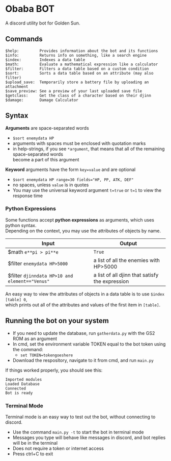 # Obaba BOT
A discord utility bot for Golden Sun.

## Commands
```
$help:         Provides information about the bot and its functions
$info:         Returns info on something, like a search engine
$index:        Indexes a data table
$math:         Evaluate a mathematical expression like a calculator
$filter:       Filters a data table based on a custom condition
$sort:         Sorts a data table based on an attribute (may also filter)
$upload_save:  Temporarily store a battery file by uploading an attachment
$save_preview: See a preview of your last uploaded save file
$getclass:     Get the class of a character based on their djinn
$damage:       Damage Calculator
```
## Syntax
**Arguments** are space-separated words
 - `$sort enemydata HP`
 - arguments with spaces must be enclosed with quotation marks
 - in help-strings, if you see `*argument`, that means that all of the remaining space-separated words  
   become a part of this argument
 
**Keyword** arguments have the form `key=value` and are optional
 - `$sort enemydata HP range=30 fields="HP, PP, ATK, DEF"`
 - no spaces, unless `value` is in quotes
 - You may use the universal keyword argument `t=true` or `t=1` to view the response time

### Python Expressions
Some functions accept **python expressions** as arguments, which uses python syntax.  
Depending on the context, you may use the attributes of objects by name.  

| Input | Output |
|---|---|
|$math `e**pi > pi**e` | `True`|
|$filter `enemydata HP>5000`|  a list of all the enemies with HP>5000 |
|$filter `djinndata HP>10 and element=="Venus"` | a list of all djinn that satisfy the expression |
 
An easy way to view the attributes of objects in a data table is to use `$index [table] 0`,  
which prints out all of the attributes and values of the first item in `[table]`.

## Running the bot on your system
 - If you need to update the database, run `gatherdata.py` with the GS2 ROM as an argument
 - In cmd, set the environment variable TOKEN equal to the bot token using the command:
   - `set TOKEN=tokengoeshere`
 - Download the respository, navigate to it from cmd, and run `main.py`
 
If things worked properly, you should see this:
```
Imported modules
Loaded Database
Connected
Bot is ready
```
### Terminal Mode
Terminal mode is an easy way to test out the bot, without connecting to discord.
 - Use the command `main.py -t` to start the bot in terminal mode
 - Messages you type will behave like messages in discord, and bot replies will be in the terminal
 - Does not require a token or internet access
 - Press ctrl+C to exit
